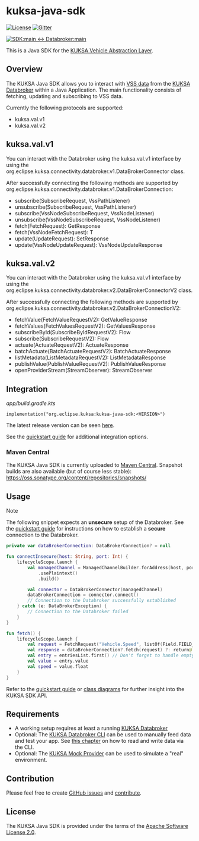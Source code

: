 # kuksa-java-sdk

[![License](https://img.shields.io/badge/License-Apache%202.0-green.svg)](https://opensource.org/licenses/Apache-2.0)
[![Gitter](https://img.shields.io/gitter/room/kuksa-val/community)](https://gitter.im/kuksa-val/community)

[![SDK:main <-> Databroker:main](https://github.com/eclipse-kuksa/kuksa-java-sdk/actions/workflows/daily_integration_main.yaml/badge.svg)](https://github.com/eclipse-kuksa/kuksa-java-sdk/actions/workflows/daily_integration_main.yaml?query=branch%3Amain)

This is a Java SDK for the [KUKSA Vehicle Abstraction Layer](https://github.com/eclipse-kuksa/kuksa-databroker).

## Overview

The KUKSA Java SDK allows you to interact with [VSS data](https://covesa.github.io/vehicle_signal_specification/)
from the [KUKSA Databroker](https://github.com/eclipse-kuksa/kuksa-databroker/tree/main/)
within a Java Application. The main functionality consists of fetching, updating and subscribing to VSS data.

Currently the following protocols are supported:
- kuksa.val.v1
- kuksa.val.v2

## kuksa.val.v1

You can interact with the Databroker using the kuksa.val.v1 interface by using the 
org.eclipse.kuksa.connectivity.databroker.v1.DataBrokerConnector class.

After successfully connecting the following methods are supported by org.eclipse.kuksa.connectivity.databroker.v1.DataBrokerConnection:
- subscribe(SubscribeRequest, VssPathListener)
- unsubscribe(SubscribeRequest, VssPathListener)
- subscribe(VssNodeSubscribeRequest<T>, VssNodeListener<T>)
- unsubscribe(VssNodeSubscribeRequest<T>, VssNodeListener<T>)
- fetch(FetchRequest): GetResponse
- fetch(VssNodeFetchRequest<T>): T
- update(UpdateRequest): SetResponse
- update(VssNodeUpdateRequest<T>): VssNodeUpdateResponse

## kuksa.val.v2

You can interact with the Databroker using the kuksa.val.v1 interface by using the
org.eclipse.kuksa.connectivity.databroker.v2.DataBrokerConnectorV2 class.

After successfully connecting the following methods are supported by org.eclipse.kuksa.connectivity.databroker.v2.DataBrokerConnectionV2:
- fetchValue(FetchValueRequestV2): GetValueResponse
- fetchValues(FetchValuesRequestV2): GetValuesResponse
- subscribeById(SubscribeByIdRequestV2): Flow<SubscribeByIdResponse>
- subscribe(SubscribeRequestV2): Flow<SubscribeResponse>
- actuate(ActuateRequestV2): ActuateResponse
- batchActuate(BatchActuateRequestV2): BatchActuateResponse
- listMetadata(ListMetadataRequestV2): ListMetadataResponse
- publishValue(PublishValueRequestV2): PublishValueResponse
- openProviderStream(StreamObserver<OpenProviderStreamResponse>): StreamObserver<OpenProviderStreamRequest>

## Integration

*app/build.gradle.kts*
```
implementation("org.eclipse.kuksa:kuksa-java-sdk:<VERSION>")
```

The latest release version can be seen [here](https://github.com/eclipse-kuksa/kuksa-java-sdk/releases).


See the [quickstart guide](https://github.com/eclipse-kuksa/kuksa-java-sdk/tree/main/docs/QUICKSTART.md) for additional integration options.

### Maven Central

The KUKSA Java SDK is currently uploaded to [Maven Central](https://central.sonatype.com/search?q=org.eclipse.kuksa).
Snapshot builds are also available (but of course less stable): https://oss.sonatype.org/content/repositories/snapshots/

## Usage

> [!NOTE]
> The following snippet expects an **unsecure** setup of the Databroker. See the [quickstart guide](https://github.com/eclipse-kuksa/kuksa-java-sdk/blob/main/docs/QUICKSTART.md)
> for instructions on how to establish a **secure** connection to the Databroker.

```kotlin
private var dataBrokerConnection: DataBrokerConnection? = null

fun connectInsecure(host: String, port: Int) {
    lifecycleScope.launch {
        val managedChannel = ManagedChannelBuilder.forAddress(host, port)
            .usePlaintext()
            .build()

        val connector = DataBrokerConnector(managedChannel)
        dataBrokerConnection = connector.connect()
        // Connection to the Databroker successfully established
    } catch (e: DataBrokerException) {
        // Connection to the Databroker failed
    }
}
```

```kotlin
fun fetch() {
    lifecycleScope.launch {
        val request = FetchRequest("Vehicle.Speed", listOf(Field.FIELD_VALUE))
        val response = dataBrokerConnection?.fetch(request) ?: return@launch
        val entry = entriesList.first() // Don't forget to handle empty responses
        val value = entry.value
        val speed = value.float
    }
}
```

Refer to the [quickstart guide](https://github.com/eclipse-kuksa/kuksa-java-sdk/tree/main/docs/QUICKSTART.md) or
[class diagrams](https://github.com/eclipse-kuksa/kuksa-java-sdk/blob/main/docs/kuksa-sdk_class-diagram.puml) for
further insight into the KUKSA SDK API. 

## Requirements

- A working setup requires at least a running [KUKSA Databroker](https://github.com/eclipse-kuksa/kuksa-databroker/tree/main)
- Optional: The [KUKSA Databroker CLI](https://github.com/eclipse-kuksa/kuksa-databroker/tree/main/databroker-cli) can be used to manually feed data and test your app.
  See [this chapter](https://github.com/eclipse-kuksa/kuksa-databroker/tree/main?tab=readme-ov-file#reading-and-writing-vss-data-using-the-cli) on how to read and write data via the CLI.
- Optional: The [KUKSA Mock Provider](https://github.com/eclipse-kuksa/kuksa-mock-provider?tab=readme-ov-file#kuksa-mock-provider) can be used to simulate a "real" environment.

## Contribution

Please feel free to create [GitHub issues](https://github.com/eclipse-kuksa/kuksa-java-sdk/issues) and [contribute](https://github.com/eclipse-kuksa/kuksa-java-sdk/blob/main/docs/CONTRIBUTING.md).

## License

The KUKSA Java SDK is provided under the terms of the [Apache Software License 2.0](https://github.com/eclipse-kuksa/kuksa-java-sdk/blob/main/LICENSE).
